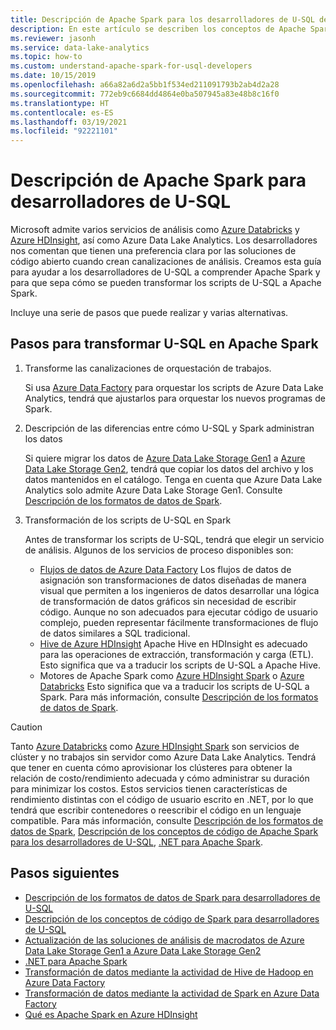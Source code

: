 ```yaml
---
title: Descripción de Apache Spark para los desarrolladores de U-SQL de Azure Data Lake Analytics
description: En este artículo se describen los conceptos de Apache Spark para ayudarlo a entender las diferencias entre los desarrolladores de U-SQL.
ms.reviewer: jasonh
ms.service: data-lake-analytics
ms.topic: how-to
ms.custom: understand-apache-spark-for-usql-developers
ms.date: 10/15/2019
ms.openlocfilehash: a66a82a6d2a5bb1f534ed211091793b2ab4d2a28
ms.sourcegitcommit: 772eb9c6684dd4864e0ba507945a83e48b8c16f0
ms.translationtype: HT
ms.contentlocale: es-ES
ms.lasthandoff: 03/19/2021
ms.locfileid: "92221101"
---
```

# <a name="understand-apache-spark-for-u-sql-developers"></a>Descripción de Apache Spark para desarrolladores de U-SQL

Microsoft admite varios servicios de análisis como [Azure Databricks](/azure/databricks/scenarios/what-is-azure-databricks) y [Azure HDInsight](../hdinsight/hdinsight-overview.md), así como Azure Data Lake Analytics. Los desarrolladores nos comentan que tienen una preferencia clara por las soluciones de código abierto cuando crean canalizaciones de análisis. Creamos esta guía para ayudar a los desarrolladores de U-SQL a comprender Apache Spark y para que sepa cómo se pueden transformar los scripts de U-SQL a Apache Spark.

Incluye una serie de pasos que puede realizar y varias alternativas.

## <a name="steps-to-transform-u-sql-to-apache-spark"></a>Pasos para transformar U-SQL en Apache Spark

1. Transforme las canalizaciones de orquestación de trabajos.

   Si usa [Azure Data Factory](../data-factory/introduction.md) para orquestar los scripts de Azure Data Lake Analytics, tendrá que ajustarlos para orquestar los nuevos programas de Spark.
2. Descripción de las diferencias entre cómo U-SQL y Spark administran los datos

   Si quiere migrar los datos de [Azure Data Lake Storage Gen1](../data-lake-store/data-lake-store-overview.md) a [Azure Data Lake Storage Gen2](../storage/blobs/data-lake-storage-introduction.md), tendrá que copiar los datos del archivo y los datos mantenidos en el catálogo. Tenga en cuenta que Azure Data Lake Analytics solo admite Azure Data Lake Storage Gen1. Consulte [Descripción de los formatos de datos de Spark](understand-spark-data-formats.md).
3. Transformación de los scripts de U-SQL en Spark

   Antes de transformar los scripts de U-SQL, tendrá que elegir un servicio de análisis. Algunos de los servicios de proceso disponibles son:
      - [Flujos de datos de Azure Data Factory](../data-factory/concepts-data-flow-overview.md) Los flujos de datos de asignación son transformaciones de datos diseñadas de manera visual que permiten a los ingenieros de datos desarrollar una lógica de transformación de datos gráficos sin necesidad de escribir código. Aunque no son adecuados para ejecutar código de usuario complejo, pueden representar fácilmente transformaciones de flujo de datos similares a SQL tradicional.
      - [Hive de Azure HDInsight](../hdinsight/hadoop/apache-hadoop-using-apache-hive-as-an-etl-tool.md) Apache Hive en HDInsight es adecuado para las operaciones de extracción, transformación y carga (ETL). Esto significa que va a traducir los scripts de U-SQL a Apache Hive.
      - Motores de Apache Spark como [Azure HDInsight Spark](../hdinsight/spark/apache-spark-overview.md) o [Azure Databricks](/azure/databricks/scenarios/what-is-azure-databricks) Esto significa que va a traducir los scripts de U-SQL a Spark. Para más información, consulte [Descripción de los formatos de datos de Spark](understand-spark-data-formats.md).

> [!CAUTION]
> Tanto [Azure Databricks](/azure/databricks/scenarios/what-is-azure-databricks) como [Azure HDInsight Spark](../hdinsight/spark/apache-spark-overview.md) son servicios de clúster y no trabajos sin servidor como Azure Data Lake Analytics. Tendrá que tener en cuenta cómo aprovisionar los clústeres para obtener la relación de costo/rendimiento adecuada y cómo administrar su duración para minimizar los costos. Estos servicios tienen características de rendimiento distintas con el código de usuario escrito en .NET, por lo que tendrá que escribir contenedores o reescribir el código en un lenguaje compatible. Para más información, consulte [Descripción de los formatos de datos de Spark](understand-spark-data-formats.md), [Descripción de los conceptos de código de Apache Spark para los desarrolladores de U-SQL](understand-spark-code-concepts.md), [.NET para Apache Spark](https://dotnet.microsoft.com/apps/data/spark).

## <a name="next-steps"></a>Pasos siguientes

- [Descripción de los formatos de datos de Spark para desarrolladores de U-SQL](understand-spark-data-formats.md)
- [Descripción de los conceptos de código de Spark para desarrolladores de U-SQL](understand-spark-code-concepts.md)
- [Actualización de las soluciones de análisis de macrodatos de Azure Data Lake Storage Gen1 a Azure Data Lake Storage Gen2](../storage/blobs/data-lake-storage-migrate-gen1-to-gen2.md)
- [.NET para Apache Spark](/dotnet/spark/what-is-apache-spark-dotnet)
- [Transformación de datos mediante la actividad de Hive de Hadoop en Azure Data Factory](../data-factory/transform-data-using-hadoop-hive.md)
- [Transformación de datos mediante la actividad de Spark en Azure Data Factory](../data-factory/transform-data-using-spark.md)
- [Qué es Apache Spark en Azure HDInsight](../hdinsight/spark/apache-spark-overview.md)